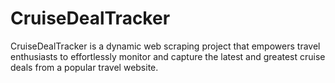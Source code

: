 # CruiseDealTracker
CruiseDealTracker is a dynamic web scraping project that empowers travel enthusiasts to effortlessly monitor and capture the latest and greatest cruise deals from a popular travel website. 
